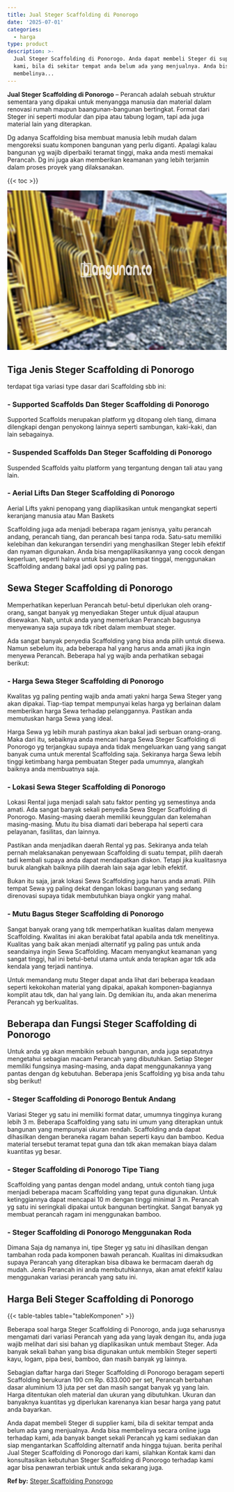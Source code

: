 ```yaml
---
title: Jual Steger Scaffolding di Ponorogo
date: '2025-07-01'
categories:
  - harga
type: product
description: >-
  Jual Steger Scaffolding di Ponorogo. Anda dapat membeli Steger di supplier
  kami, bila di sekitar tempat anda belum ada yang menjualnya. Anda bisa
  membelinya...
---
```


**Jual Steger Scaffolding di Ponorogo** – Perancah adalah sebuah struktur sementara yang dipakai untuk menyangga manusia dan material dalam renovasi rumah maupun baangunan-bangunan bertingkat. Format dari Steger ini seperti modular dan pipa atau tabung logam, tapi ada juga material lain yang diterapkan.

Dg adanya Scaffolding bisa membuat manusia lebih mudah dalam mengoreksi suatu komponen bangunan yang perlu diganti. Apalagi kalau bangunan yg wajib diperbaiki teramat tinggi, maka anda mesti memakai Perancah. Dg ini juga akan memberikan keamanan yang lebih terjamin dalam proses proyek yang dilaksanakan.

{{< toc >}}

![Jual Steger Scaffolding di Ponorogo](/images/sewa-scaffolding-steger-26.png)

## Tiga Jenis Steger Scaffolding di Ponorogo

terdapat tiga variasi type dasar dari Scaffolding sbb ini:

### \- Supported Scaffolds Dan Steger Scaffolding di Ponorogo

Supported Scaffolds merupakan platform yg ditopang oleh tiang, dimana dilengkapi dengan penyokong lainnya seperti sambungan, kaki-kaki, dan lain sebagainya.

### \- Suspended Scaffolds Dan Steger Scaffolding di Ponorogo

Suspended Scaffolds yaitu platform yang tergantung dengan tali atau yang lain.

### \- Aerial Lifts Dan Steger Scaffolding di Ponorogo

Aerial Lifts yakni penopang yang diaplikasikan untuk mengangkat seperti keranjang manusia atau Man Baskets

Scaffolding juga ada menjadi beberapa ragam jenisnya, yaitu perancah andang, perancah tiang, dan perancah besi tanpa roda. Satu-satu memiliki kelebihan dan kekurangan tersendiri yang menghasilkan Steger lebih efektif dan nyaman digunakan. Anda bisa mengaplikasikannya yang cocok dengan keperluan, seperti halnya untuk bangunan tempat tinggal, menggunakan Scaffolding andang bakal jadi opsi yg paling pas.

## Sewa Steger Scaffolding di Ponorogo

Memperhatikan keperluan Perancah betul-betul diperlukan oleh orang-orang, sangat banyak yg menyediakan Steger untuk dijual ataupun disewakan. Nah, untuk anda yang memerlukan Perancah bagusnya menyewanya saja supaya tdk ribet dalam membuat steger.

Ada sangat banyak penyedia Scaffolding yang bisa anda pilih untuk disewa. Namun sebelum itu, ada beberapa hal yang harus anda amati jika ingin menyewa Perancah. Beberapa hal yg wajib anda perhatikan sebagai berikut:

### \- Harga Sewa Steger Scaffolding di Ponorogo

Kwalitas yg paling penting wajib anda amati yakni harga Sewa Steger yang akan dipakai. Tiap-tiap tempat mempunyai kelas harga yg berlainan dalam memberikan harga Sewa terhadap pelanggannya. Pastikan anda memutuskan harga Sewa yang ideal.

Harga Sewa yg lebih murah pastinya akan bakal jadi serbuan orang-orang. Maka dari itu, sebaiknya anda mencari harga Sewa Steger Scaffolding di Ponorogo yg terjangkau supaya anda tidak mengeluarkan uang yang sangat banyak cuma untuk merental Scaffolding saja. Sekiranya harga Sewa lebih tinggi ketimbang harga pembuatan Steger pada umumnya, alangkah baiknya anda membuatnya saja.

### \- Lokasi Sewa Steger Scaffolding di Ponorogo

Lokasi Rental juga menjadi salah satu faktor penting yg semestinya anda amati. Ada sangat banyak sekali penyedia Sewa Steger Scaffolding di Ponorogo. Masing-masing daerah memiliki keunggulan dan kelemahan masing-masing. Mutu itu bisa diamati dari beberapa hal seperti cara pelayanan, fasilitas, dan lainnya.

Pastikan anda menjadikan daerah Rental yg pas. Sekiranya anda telah pernah melaksanakan penyewaan Scaffolding di suatu tempat, pilih daerah tadi kembali supaya anda dapat mendapatkan diskon. Tetapi jika kualitasnya buruk alangkah baiknya pilih daerah lain saja agar lebih efektif.

Bukan itu saja, jarak lokasi Sewa Scaffolding juga harus anda amati. Pilih tempat Sewa yg paling dekat dengan lokasi bangunan yang sedang direnovasi supaya tidak membutuhkan biaya ongkir yang mahal.

### \- Mutu Bagus Steger Scaffolding di Ponorogo

Sangat banyak orang yang tdk memperhatikan kualitas dalam menyewa Scaffolding. Kwalitas ini akan berakibat fatal apabila anda tdk menelitinya. Kualitas yang baik akan menjadi alternatif yg paling pas untuk anda seandainya ingin Sewa Scaffolding. Macam menyangkut keamanan yang sangat tinggi, hal ini betul-betul utama untuk anda terapkan agar tdk ada kendala yang terjadi nantinya.

Untuk memandang mutu Steger dapat anda lihat dari beberapa keadaan seperti kekokohan material yang dipakai, apakah komponen-bagiannya komplit atau tdk, dan hal yang lain. Dg demikian itu, anda akan menerima Perancah yg berkualitas.

## Beberapa dan Fungsi Steger Scaffolding di Ponorogo

Untuk anda yg akan membikin sebuah bangunan, anda juga sepatutnya mengetahui sebagian macam Perancah yang dibutuhkan. Setiap Steger memiliki fungsinya masing-masing, anda dapat menggunakannya yang pantas dengan dg kebutuhan. Beberapa jenis Scaffolding yg bisa anda tahu sbg berikut!

### \- Steger Scaffolding di Ponorogo Bentuk Andang

Variasi Steger yg satu ini memiliki format datar, umumnya tingginya kurang lebih 3 m. Beberapa Scaffolding yang satu ini umum yang diterapkan untuk bangunan yang mempunyai ukuran rendah. Scaffolding anda dapat dihasilkan dengan beraneka ragam bahan seperti kayu dan bamboo. Kedua material tersebut teramat tepat guna dan tdk akan memakan biaya dalam kuantitas yg besar.

### \- Steger Scaffolding di Ponorogo Tipe Tiang

Scaffolding yang pantas dengan model andang, untuk contoh tiang juga menjadi beberapa macam Scaffolding yang tepat guna digunakan. Untuk ketinggiannya dapat mencapai 10 m dengan tinggi minimal 3 m. Perancah yg satu ini seringkali dipakai untuk bangunan bertingkat. Sangat banyak yg membuat perancah ragam ini menggunakan bamboo.

### \- Steger Scaffolding di Ponorogo Menggunakan Roda

Dimana Saja dg namanya ini, tipe Steger yg satu ini dihasilkan dengan tambahan roda pada komponen bawah perancah. Kualitas ini dimaksudkan supaya Perancah yang diterapkan bisa dibawa ke bermacam daerah dg mudah. Jenis Perancah ini anda membutuhkannya, akan amat efektif kalau menggunakan variasi perancah yang satu ini.

## Harga Beli Steger Scaffolding di Ponorogo

{{< table-tables table="tableKomponen" >}}

Beberapa soal harga Steger Scaffolding di Ponorogo, anda juga seharusnya mengamati dari variasi Perancah yang ada yang layak dengan itu, anda juga wajib melihat dari sisi bahan yg diaplikasikan untuk membaut Steger. Ada banyak sekali bahan yang bisa digunakan untuk membikin Steger seperti kayu, logam, pipa besi, bamboo, dan masih banyak yg lainnya.

Sebagian daftar harga dari Steger Scaffolding di Ponorogo beragam seperti Scaffolding berukuran 190 cm Rp. 633.000 per set, Perancah berbahan dasar aluminium 13 juta per set dan masih sangat banyak yg yang lain. Harga ditentukan oleh material dan ukuran yang dibutuhkan. Ukuran dan banyaknya kuantitas yg diperlukan karenanya kian besar harga yang patut anda bayarkan.

Anda dapat membeli Steger di supplier kami, bila di sekitar tempat anda belum ada yang menjualnya. Anda bisa membelinya secara online juga terhadap kami, ada banyak banget sekali Perancah yg kami sediakan dan siap mengantarkan Scaffolding alternatif anda hingga tujuan. berita perihal Jual Steger Scaffolding di Ponorogo dari kami, silahkan Kontak kami dan konsultasikan kebutuhan Steger Scaffolding di Ponorogo terhadap kami agar bisa penawran terbiak untuk anda sekarang juga.

**Ref by:** [Steger Scaffolding Ponorogo](https://id.wikipedia.org/wiki/Steger)
